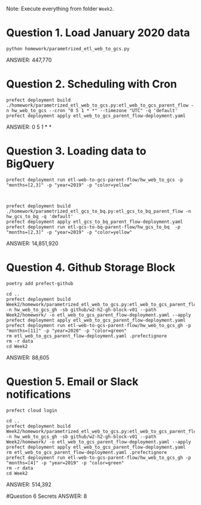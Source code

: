Note: Execute everything from folder `Week2`.

# Question 1. Load January 2020 data

```
python homework/parametrized_etl_web_to_gcs.py
```
ANSWER:
447,770

# Question 2. Scheduling with Cron

```
prefect deployment build ./homework/parametrized_etl_web_to_gcs.py:etl_web_to_gcs_parent_flow -n hw_web_to_gcs --cron "0 5 1 * *" --timezone "UTC" -q 'default'
prefect deployment apply etl_web_to_gcs_parent_flow-deployment.yaml
```
ANSWER:
0 5 1 * *

# Question 3. Loading data to BigQuery

```
prefect deployment run etl-web-to-gcs-parent-flow/hw_web_to_gcs -p "months=[2,3]" -p "year=2019" -p "color=yellow"



prefect deployment build ./homework/parametrized_etl_gcs_to_bq.py:etl_gcs_to_bq_parent_flow -n hw_gcs_to_bq -q 'default'
prefect deployment apply etl_gcs_to_bq_parent_flow-deployment.yaml
prefect deployment run etl-gcs-to-bq-parent-flow/hw_gcs_to_bq  -p "months=[2,3]" -p "year=2019" -p "color=yellow"
```
ANSWER: 
14,851,920

# Question 4. Github Storage Block
```
poetry add prefect-github

cd ..
prefect deployment build Week2/homework/parametrized_etl_web_to_gcs.py:etl_web_to_gcs_parent_flow -n hw_web_to_gcs_gh -sb github/w2-h2-gh-block-v01 --path Week2/homework/ -o etl_web_to_gcs_parent_flow-deployment.yaml --apply 
prefect deployment apply etl_web_to_gcs_parent_flow-deployment.yaml
prefect deployment run etl-web-to-gcs-parent-flow/hw_web_to_gcs_gh -p "months=[11]" -p "year=2020" -p "color=green"
rm etl_web_to_gcs_parent_flow-deployment.yaml .prefectignore
rm -r data
cd Week2
```
ANSWER:
88,605

# Question 5. Email or Slack notifications

```
prefect cloud login 

cd ..
prefect deployment build Week2/homework/parametrized_etl_web_to_gcs.py:etl_web_to_gcs_parent_flow -n hw_web_to_gcs_gh -sb github/w2-h2-gh-block-v01 --path Week2/homework/ -o etl_web_to_gcs_parent_flow-deployment.yaml --apply 
prefect deployment apply etl_web_to_gcs_parent_flow-deployment.yaml
rm etl_web_to_gcs_parent_flow-deployment.yaml .prefectignore
prefect deployment run etl-web-to-gcs-parent-flow/hw_web_to_gcs_gh -p "months=[4]" -p "year=2019" -p "color=green"
rm -r data
cd Week2
```
ANSWER: 
514,392

#Question 6 Secrets
ANSWER:
8
